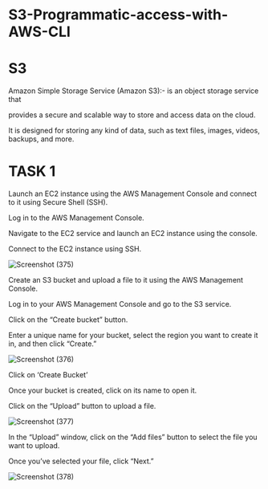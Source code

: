 # S3-Programmatic-access-with-AWS-CLI

# S3
Amazon Simple Storage Service (Amazon S3):- is an object storage service that

provides a secure and scalable way to store and access data on the cloud.

It is designed for storing any kind of data, such as text files, images, videos, backups, and more.


# TASK 1

Launch an EC2 instance using the AWS Management Console and connect to it using Secure Shell (SSH).

Log in to the AWS Management Console.

Navigate to the EC2 service and launch an EC2 instance using the console.

Connect to the EC2 instance using SSH.

![Screenshot (375)](https://github.com/manikantaraju427/S3-Programmatic-access-with-AWS-CLI/assets/125948783/4f5101ee-6dac-4486-ab4d-f81e1e373157)

Create an S3 bucket and upload a file to it using the AWS Management Console.

Log in to your AWS Management Console and go to the S3 service.

Click on the “Create bucket” button.

Enter a unique name for your bucket, select the region you want to create it in, and then click “Create.”

![Screenshot (376)](https://github.com/manikantaraju427/S3-Programmatic-access-with-AWS-CLI/assets/125948783/3d37401d-1eec-46ad-a45e-4d052e846214)

Click on ‘Create Bucket’

Once your bucket is created, click on its name to open it.

Click on the “Upload” button to upload a file.

![Screenshot (377)](https://github.com/manikantaraju427/S3-Programmatic-access-with-AWS-CLI/assets/125948783/c5410f84-fd43-48aa-a283-c0dcb8e6a79d)

In the “Upload” window, click on the “Add files” button to select the file you want to upload.

Once you’ve selected your file, click “Next.”

![Screenshot (378)](https://github.com/manikantaraju427/S3-Programmatic-access-with-AWS-CLI/assets/125948783/5b72294f-8efc-4551-ab79-5ed26b028ed9)




